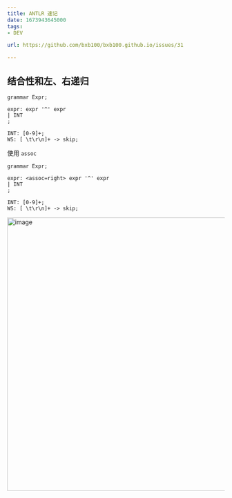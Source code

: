 ```yaml
---
title: ANTLR 速记
date: 1673943645000
tags:
- DEV

url: https://github.com/bxb100/bxb100.github.io/issues/31

---
```

## 结合性和左、右递归

```g4
grammar Expr;

expr: expr '^' expr
| INT
;

INT: [0-9]+;
WS: [ \t\r\n]+ -> skip;
```

使用 `assoc`
```g4
grammar Expr;

expr: <assoc=right> expr '^' expr
| INT
;

INT: [0-9]+;
WS: [ \t\r\n]+ -> skip;

```

<img width="634" alt="image" src="https://user-images.githubusercontent.com/20685961/212845734-0fe03e3f-76e6-4d95-a8b8-ba494a2ffecf.png">

